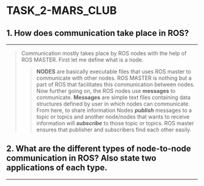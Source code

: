 # TASK_2-MARS_CLUB

## 1. How does communication take place in ROS?
---
>Communication mostly takes place by ROS nodes with the help of ROS MASTER. First let me define what is a node.
>>**NODES** are basically executable files that uses ROS master to communicate with other nodes. ROS MASTER is nothing but a part of ROS that facilitates this communication between nodes.
>Now further going on, the ROS nodes use **messages** to communicate.
>>**Messages** are simple text files containing data structures defined by user in which nodes can communicate.
>From here, to share information Nodes **_publish_** messages to a topic or topics and another node/nodes that wants to receive information will **_subscribe_** to those topic or topics. ROS master ensures that publisher and subscribers find each other easily.

## 2. What are the different types of node-to-node communication in ROS? Also state two applications of each type.
---
